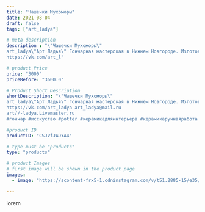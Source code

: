 ```yaml
---
title: "Чашечки Мухоморы"
date: 2021-08-04
draft: false
tags: ["art_ladya"]

# meta description
description : "\"Чашечки Мухоморы\" 
art_ladya\"Арт Ладья\" Гончарная мастерская в Нижнем Новгороде. Изготовление керамики и мастер//-классы по обучению. 
https://vk.com/art_l"

# product Price
price: "3000"
priceBefore: "3600.0"

# Product Short Description
shortDescription: "\"Чашечки Мухоморы\" 
art_ladya\"Арт Ладья\" Гончарная мастерская в Нижнем Новгороде. Изготовление керамики и мастер//-классы по обучению. 
https://vk.com/art_ladya art_ladya@mail.ru 
art//-ladya.Livemaster.ru
#гончар #исскуство #potter #керамикадляинтерьера #керамикаручнаяработа #гончарнаямастерская #керамиканазаказ #handmade #посудаизглины #керамика #гончарнаяпосуда #эксклюзивнаякерамика #dishes #decor #ceramicar #mug #claygoods #tankard #earthenware #ceramic #design #чашечка #restaurant #ceramicart #магия #pint #мухомор #авторскаякерамика"

#product ID
productID: "CSJVfJADYA4"

# type must be "products"
type: "products"

# product Images
# first image will be shown in the product page
images:
  - image: "https://scontent-frx5-1.cdninstagram.com/v/t51.2885-15/e35/230259910_833871213924670_99798500474178959_n.jpg?se=7&_nc_ht=scontent-frx5-1.cdninstagram.com&_nc_cat=110&_nc_ohc=KXIjxbQYcxEAX-RsSCu&edm=APU89FABAAAA&ccb=7-4&oh=ebea0e0b55b8e4b6775b726a7da0ba6a&oe=612B8614&_nc_sid=86f79a&ig_cache_key=MjYzMjcyOTk1NjExOTgzODc3Ng%3D%3D.2-ccb7-4"

---
```

lorem
